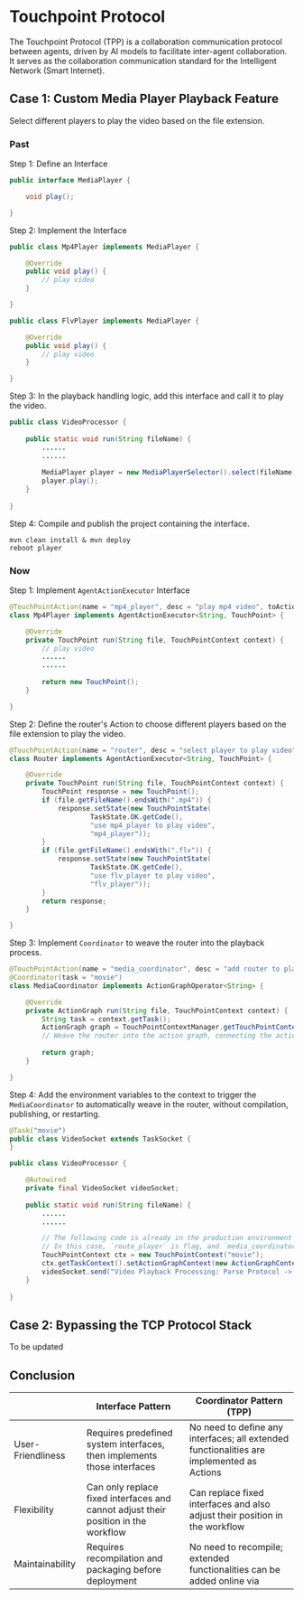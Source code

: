 # Touchpoint Protocol

The Touchpoint Protocol (TPP) is a collaboration communication protocol between agents, driven by AI models to facilitate inter-agent collaboration. It serves as the collaboration communication standard for the Intelligent Network (Smart Internet).

## Case 1: Custom Media Player Playback Feature

Select different players to play the video based on the file extension.

### Past

Step 1: Define an Interface
```java
public interface MediaPlayer {

    void play();

}
```

Step 2: Implement the Interface
```java
public class Mp4Player implements MediaPlayer {

    @Override
    public void play() {
        // play video
    }

}
```

```java
public class FlvPlayer implements MediaPlayer {

    @Override
    public void play() {
        // play video
    }

}
```

Step 3: In the playback handling logic, add this interface and call it to play the video.
```java
public class VideoProcessor {
    
    public static void run(String fileName) {
        ......
        ......
        
        MediaPlayer player = new MediaPlayerSelector().select(fileName);
        player.play();
    }
    
}
```

Step 4: Compile and publish the project containing the interface.
```shell
mvn clean install & mvn deploy
reboot player
```

### Now

Step 1: Implement `AgentActionExecutor` Interface
```java
@TouchPointAction(name = "mp4_player", desc = "play mp4 video", toActions = {"movie[]"})
class Mp4Player implements AgentActionExecutor<String, TouchPoint> {

    @Override
    private TouchPoint run(String file, TouchPointContext context) {
        // play video
        ......
        ......
        
        return new TouchPoint();
    }

}
```

Step 2: Define the router's Action to choose different players based on the file extension to play the video.
```java
@TouchPointAction(name = "router", desc = "select player to play video", toActions = {"movie[]"})
class Router implements AgentActionExecutor<String, TouchPoint> {

    @Override
    private TouchPoint run(String file, TouchPointContext context) {
        TouchPoint response = new TouchPoint();
        if (file.getFileName().endsWith(".mp4")) {
            response.setState(new TouchPointState(
                    TaskState.OK.getCode(),
                    "use mp4_player to play video",
                    "mp4_player"));
        }
        if (file.getFileName().endsWith(".flv")) {
            response.setState(new TouchPointState(
                    TaskState.OK.getCode(),
                    "use flv_player to play video",
                    "flv_player"));
        }
        return response;
    }

}
```

Step 3: Implement `Coordinator` to weave the router into the playback process.
```java
@TouchPointAction(name = "media_coordinator", desc = "add router to playback process", toActions = {"movie[]"})
@Coordinator(task = "movie")
class MediaCoordinator implements ActionGraphOperator<String> {

    @Override
    private ActionGraph run(String file, TouchPointContext context) {
        String task = context.getTask();
        ActionGraph graph = TouchPointContextManager.getTouchPointContext(task).getActionGraph(); // `graph` represents the action relationship graph of the current task
        // Weave the router into the action graph, connecting the actions before and after playback
        
        return graph;
    }

}
```

Step 4: Add the environment variables to the context to trigger the `MediaCoordinator` to automatically weave in the router, without compilation, publishing, or restarting.
```java
@Task("movie")
public class VideoSocket extends TaskSocket {
}
```

```java
public class VideoProcessor {

    @Autowired
    private final VideoSocket videoSocket; 
    
    public static void run(String fileName) {
        ......
        ......

        // The following code is already in the production environment and does not require modification.
        // In this case, `route_player` is flag, and `media_coordinator` is the Action corresponding to that flag, which is passed through parameters from the sensor.
        TouchPointContext ctx = new TouchPointContext("movie");
        ctx.getTaskContext().setActionGraphContext(new ActionGraphContext("route_player", "media_coordinator"));
        videoSocket.send("Video Playback Processing: Parse Protocol -> Parse Container Format -> Audio and Video Decoding -> Audio and Video Synchronization -> Rendering and Playback", ctx);
    }
    
}
```

## Case 2: Bypassing the TCP Protocol Stack

To be updated

## Conclusion
|      | Interface Pattern                    | Coordinator Pattern (TPP)   |
|------|--------------------------|-----------------------------|
| User-Friendliness  | Requires predefined system interfaces, then implements those interfaces               | No need to define any interfaces; all extended functionalities are implemented as Actions  |
| Flexibility  | Can only replace fixed interfaces and cannot adjust their position in the workflow | Can replace fixed interfaces and also adjust their position in the workflow |
| Maintainability | Requires recompilation and packaging before deployment            | No need to recompile; extended functionalities can be added online via    |
